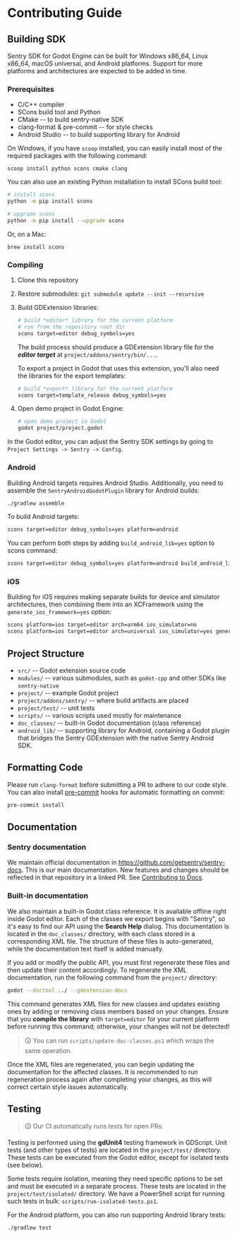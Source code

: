 # Contributing Guide

## Building SDK

Sentry SDK for Godot Engine can be built for Windows x86_64, Linux x86_64, macOS universal, and Android platforms. Support for more platforms and architectures are expected to be added in time.

### Prerequisites

- C/C++ compiler
- SCons build tool and Python
- CMake -- to build sentry-native SDK
- clang-format & pre-commit -- for style checks
- Android Studio -- to build supporting library for Android

On Windows, if you have `scoop` installed, you can easily install most of the required packages with the following command:
```
scoop install python scons cmake clang
```

You can also use an existing Python installation to install SCons build tool:
```bash
# install scons
python -m pip install scons

# upgrade scons
python -m pip install --upgrade scons
```
Or, on a Mac:

```
brew install scons
```

### Compiling

1. Clone this repository
2. Restore submodules: `git submodule update --init --recursive`
3. Build GDExtension libraries:
    ```bash
    # build *editor* library for the current platform
    # run from the repository root dir
    scons target=editor debug_symbols=yes
    ```
    The build process should produce a GDExtension library file for the ***editor target*** at `project/addons/sentry/bin/...`.

    To export a project in Godot that uses this extension, you'll also need the libraries for the export templates:
    ```bash
    # build *export* library for the current platform
    scons target=template_release debug_symbols=yes
    ```
4. Open demo project in Godot Engine:
    ```bash
    # open demo project in Godot
    godot project/project.godot
    ```

In the Godot editor, you can adjust the Sentry SDK settings by going to `Project Settings -> Sentry -> Config`.

### Android

Building Android targets requires Android Studio. Additionally, you need to assemble the `SentryAndroidGodotPlugin` library for Android builds:

```bash
./gradlew assemble
```

To build Android targets:

```bash
scons target=editor debug_symbols=yes platform=android
```

You can perform both steps by adding `build_android_lib=yes` option to scons command:

```bash
scons target=editor debug_symbols=yes platform=android build_android_lib=yes
```

### iOS

Building for iOS requires making separate builds for device and simulator architectures, then combining them into an XCFramework using the `generate_ios_framework=yes` option:

```bash
scons platform=ios target=editor arch=arm64 ios_simulator=no
scons platform=ios target=editor arch=universal ios_simulator=yes generate_ios_framework=yes
```

## Project Structure

- `src/` -- Godot extension source code
- `modules/` -- various submodules, such as `godot-cpp` and other SDKs like `sentry-native`
- `project/` -- example Godot project
- `project/addons/sentry/` -- where build artifacts are placed
- `project/test/` -- unit tests
- `scripts/` -- various scripts used mostly for maintenance
- `doc_classes/` -- built-in Godot documentation (class reference)
- `android_lib/` -- supporting library for Android, containing a Godot plugin that bridges the Sentry GDExtension with the native Sentry Android SDK.

## Formatting Code

Please run `clang-format` before submitting a PR to adhere to our code style. You can also install [pre-commit](https://pre-commit.com/) hooks for automatic formatting on commit:
```sh
pre-commit install
```

## Documentation

### Sentry documentation

We maintain official documentation in https://github.com/getsentry/sentry-docs. This is our main documentation. New features and changes should be reflected in that repository in a linked PR. See [Contributing to Docs](https://docs.sentry.io/contributing/).

### Built-in documentation

We also maintain a built-in Godot class reference. It is available offline right inside Godot editor. Each of the classes we export begins with "Sentry", so it's easy to find our API using the **Search Help** dialog. This documentation is located in the `doc_classes/` directory, with each class stored in a corresponding XML file. The structure of these files is auto-generated, while the documentation text itself is added manually.

If you add or modify the public API, you must first regenerate these files and then update their content accordingly. To regenerate the XML documentation, run the following command from the `project/` directory:

```sh
godot --doctool ../ --gdextension-docs
```

This command generates XML files for new classes and updates existing ones by adding or removing class members based on your changes. Ensure that you **compile the library** with `target=editor` for your current platform before running this command; otherwise, your changes will not be detected!

> 🛈 You can run `scripts/update-doc-classes.ps1` which wraps the same operation.

Once the XML files are regenerated, you can begin updating the documentation for the affected classes. It is recommended to run regeneration process again after completing your changes, as this will correct certain style issues automatically.

## Testing

> 🛈 Our CI automatically runs tests for open PRs.

Testing is performed using the **gdUnit4** testing framework in GDScript. Unit tests (and other types of tests) are located in the `project/test/` directory. These tests can be executed from the Godot editor, except for isolated tests (see below).

Some tests require isolation, meaning they need specific options to be set and must be executed in a separate process. These tests are located in the `project/test/isolated/` directory. We have a PowerShell script for running such tests in bulk: `scripts/run-isolated-tests.ps1`.

For the Android platform, you can also run supporting Android library tests:
```bash
./gradlew test
```
